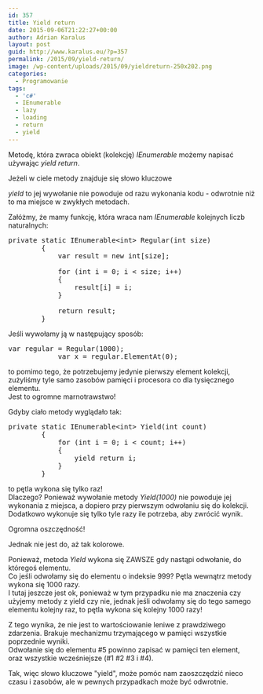 ```yaml
---
id: 357
title: Yield return
date: 2015-09-06T21:22:27+00:00
author: Adrian Karalus
layout: post
guid: http://www.karalus.eu/?p=357
permalink: /2015/09/yield-return/
image: /wp-content/uploads/2015/09/yieldreturn-250x202.png
categories:
  - Programowanie
tags:
  - 'c#'
  - IEnumerable
  - lazy
  - loading
  - return
  - yield
---
```

Metodę, która zwraca obiekt (kolekcję) _IEnumerable<T>_ możemy napisać używając _yield return_.  
<!--more-->Jeżeli w ciele metody znajduje się słowo kluczowe 

_yield_ to jej wywołanie nie powoduje od razu wykonania kodu - odwrotnie niż to ma miejsce w zwykłych metodach.

Załóżmy, że mamy funkcję, która wraca nam _IEnumerable<int>_ kolejnych liczb naturalnych:

<pre class="brush: csharp; title: ; notranslate" title="">private static IEnumerable&lt;int&gt; Regular(int size)
        {
            var result = new int[size];

            for (int i = 0; i &lt; size; i++)
            {
                result[i] = i;
            }

            return result;
        }
</pre>

Jeśli wywołamy ją w następujący sposób:

<pre class="brush: csharp; title: ; notranslate" title="">var regular = Regular(1000);
            var x = regular.ElementAt(0);
</pre>

to pomimo tego, że potrzebujemy jedynie pierwszy element kolekcji, zużyliśmy tyle samo zasobów pamięci i procesora co dla tysięcznego elementu.  
Jest to ogromne marnotrawstwo!

Gdyby ciało metody wyglądało tak:

<pre class="brush: csharp; title: ; notranslate" title="">private static IEnumerable&lt;int&gt; Yield(int count)
        {
            for (int i = 0; i &lt; count; i++)
            {
                yield return i;
            }
        }
</pre>

to pętla wykona się tylko raz!  
Dlaczego? Ponieważ wywołanie metody _Yield(1000)_ nie powoduje jej wykonania z miejsca, a dopiero przy pierwszym odwołaniu się do kolekcji. Dodatkowo wykonuje się tylko tyle razy ile potrzeba, aby zwrócić wynik.

Ogromna oszczędność!

Jednak nie jest do, aż tak kolorowe.

Ponieważ, metoda _Yield_ wykona się ZAWSZE gdy nastąpi odwołanie, do któregoś elementu.  
Co jeśli odwołamy się do elementu o indeksie 999? Pętla wewnątrz metody wykona się 1000 razy.  
I tutaj jeszcze jest ok, ponieważ w tym przypadku nie ma znaczenia czy użyjemy metody z yield czy nie, jednak jeśli odwołamy się do tego samego elementu kolejny raz, to pętla wykona się kolejny 1000 razy!

Z tego wynika, że nie jest to wartościowanie leniwe z prawdziwego zdarzenia. Brakuje mechanizmu trzymającego w pamięci wszystkie poprzednie wyniki.  
Odwołanie się do elementu #5 powinno zapisać w pamięci ten element, oraz wszystkie wcześniejsze (#1 #2 #3 i #4).

Tak, więc słowo kluczowe "yield", może pomóc nam zaoszczędzić nieco czasu i zasobów, ale w pewnych przypadkach może być odwrotnie.